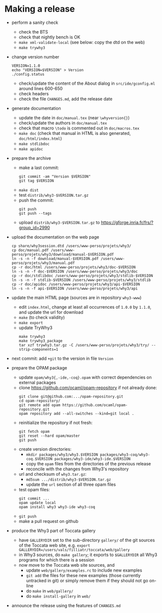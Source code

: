 # Making a release

* perform a sanity check
  - check the BTS
  - check that nightly bench is OK
  - `make xml-validate-local`
    (see below: copy the dtd on the web)
  - `make trywhy3`

* change version number
  ```
  VERSION=1.1.0
  echo "VERSION=$VERSION" > Version
  ./config.status
  ```
  - check/update the content of the About dialog in `src/ide/gconfig.ml`
    around lines 600-650
  - check headers
  - check the file `CHANGES.md`, add the release date

* generate documentation
  - update the date in `doc/manual.tex` (near `\whyversion{}`)
  - check/update the authors in `doc/manual.tex`
  - check that macro `\todo` is commented out in `doc/macros.tex`
  - `make doc`
    (check that manual in HTML is also generated, `doc/html/index.html`)
  - `make stdlibdoc`
  - `make apidoc`

* prepare the archive
  - make a last commit:
    ```
    git commit -am "Version $VERSION"
    git tag $VERSION
    ```
  - `make dist`
  - test `distrib/why3-$VERSION.tar.gz`
  - push the commit:
    ```
    git push
    git push --tags
    ```
  - upload `distrib/why3-$VERSION.tar.gz` to https://gforge.inria.fr/frs/?group_id=2990

* upload the documentation on the web page
  ```
  cp share/why3session.dtd /users/www-perso/projets/why3/
  cp doc/manual.pdf /users/www-perso/projets/why3/download/manual-$VERSION.pdf
  ln -s -n -f download/manual-$VERSION.pdf /users/www-perso/projets/why3/manual.pdf
  cp -r doc/html /users/www-perso/projets/why3/doc-$VERSION
  ln -s -n -f doc-$VERSION /users/www-perso/projets/why3/doc
  cp -r doc/stdlibdoc /users/www-perso/projets/why3/stdlib-$VERSION
  ln -s -n -f stdlib-$VERSION /users/www-perso/projets/why3/stdlib
  cp -r doc/apidoc /users/www-perso/projets/why3/api-$VERSION
  ln -s -n -f api-$VERSION /users/www-perso/projets/why3/api
  ```

* update the main HTML page (sources are in repository `why3-www`)
  - edit `index.html`, change at least all occurrences of `1.0.0` by `1.1.0`, and
    update the url for download
  - `make` (to check validity)
  - `make export`
  - update TryWhy3
    ```
    make trywhy3
    make trywhy3_package
    tar xzf trywhy3.tar.gz -C /users/www-perso/projets/why3/try/ --strip-components=1
    ```

* next commit: add `+git` to the version in file `Version`

* prepare the OPAM package
  - update `opam/why3{,-ide,-coq}.opam` with correct dependencies on external packages
  - clone https://github.com/ocaml/opam-repository if not already done:
    ```
    git clone git@github.com:.../opam-repository.git
    cd opam-repository/
    git remote add opam https://github.com/ocaml/opam-repository.git
    opam repository add --all-switches --kind=git local .
    ```
  - reinitialize the repository if not fresh:
    ```
    git fetch opam
    git reset --hard opam/master
    git push
    ```
  - create version directories:
    - `mkdir packages/why3/why3.$VERSION packages/why3-coq/why3-coq.$VERSION packages/why3-ide/why3-ide.$VERSION`
    - copy the `opam` files from the directories of the previous release
    - reconcile with the changes from Why3's repository
  - url and checksum of `why3.tar.gz`:
    - `md5sum .../distrib/why3-$VERSION.tar.gz`
    - update the `url` section of all three opam files
  - test opam files:
    ```
    git commit ...
    opam update local
    opam install why3 why3-ide why3-coq
    ```
  - `git push`
  - make a pull request on github

* produce the Why3 part of Toccata gallery
  - have `GALLERYDIR` set to the sub-directory `gallery/` of the git sources
    of the Toccata web site, e.g.
    `export GALLERYDIR=/users/vals/filliatr/toccata/web/gallery`
  - in Why3 sources, do `make gallery`; it exports to `$GALLERYDIR` all
    Why3 programs for which there is a session
  - now move to the Toccata web site sources, and
    - update `web/gallery/examples.rc` to include new examples
    - `git add` the files for these new examples (those currently untracked
      in git) or simply remove them if they should not go on-line
    - do `make` in `web/gallery/`
    - do `make install-gallery` in `web/`

* announce the release using the features of `CHANGES.md`

